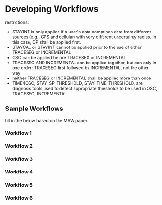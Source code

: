 # Developing Workflows

restrictions:

- STAYINT is only applied if a user's data comprises data from different sources
  (e.g., GPS and cellular) with very different uncertainty radius. In this case,
  DP shall be applied first.
- STAYCAL or STAYINT cannot be applied prior to the use of either TRACESEG or
  INCREMENTAL
- OSC can be applied before TRACESEG or INCREMENTAL
- TRACESEG AND INCREMENTAL can be applied together, but can only in one order:
  TRACESEG first followed by INCREMENTAL, not the other way
- neither TRACESEG or INCREMENTAL shall be applied more than once
- TIME4OSC, STAY_SP_THRESHOLD, STAY_TIME_THRESHOLD, are diagnosis tools used to
  detect appropriate thresholds to be used in OSC, TRACESEG, INCREMENTAL

## Sample Workflows

fill in the below based on the MAW paper.

### Workflow 1

### Workflow 2

### Workflow 3

### Workflow 4

### Workflow 5

### Workflow 6
